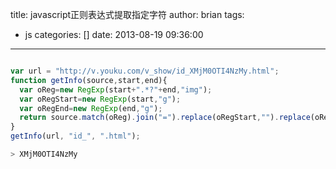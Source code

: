 title: javascript正则表达式提取指定字符
author: brian
tags:
  - js
categories: []
date: 2013-08-19 09:36:00
---
```js

var url = "http://v.youku.com/v_show/id_XMjM0OTI4NzMy.html";
function getInfo(source,start,end){
  var oReg=new RegExp(start+".*?"+end,"img");
  var oRegStart=new RegExp(start,"g");
  var oRegEnd=new RegExp(end,"g");
  return source.match(oReg).join("=").replace(oRegStart,"").replace(oRegEnd,"").split("=");
}
getInfo(url, "id_", ".html");
```

```bash
> XMjM0OTI4NzMy
```